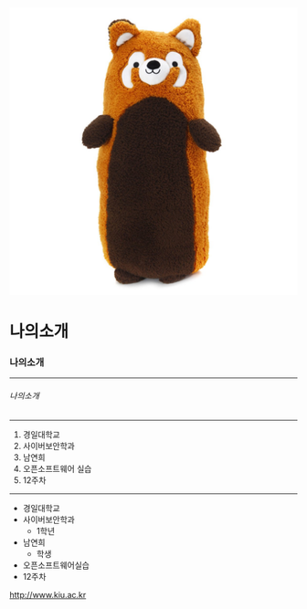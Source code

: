 ![귀여운너구리](./images/너구리.jpg)
# 나의소개
### 나의소개
***
###### 나의소개
***
1. 경일대학교
2. 사이버보안학과
3. 남연희
4. 오픈소프트웨어 실습
5. 12주차

***

- 경일대학교
- 사이버보안학과
  * 1학년
- 남연희
  - 학생
- 오픈소프트웨어실습
- 12주차

<http://www.kiu.ac.kr>
